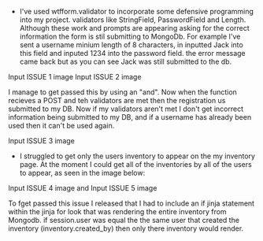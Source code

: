 * I've used wtfform.validator to incorporate some defensive programming into my project. validators like StringField, PasswordField and Length. Although these work and prompts are appearing asking for the correct information the form is stil submitting to MongoDb. For example I've sent a username minium length of 8 characters, in inputted Jack into this field and inputed 1234 into the password field. the error message came back but as you can see Jack was still submitted to the db. 

Input ISSUE 1 image
Input ISSUE 2 image

I manage to get passed this by using an "and". Now when the function recieves a POST and teh validators are met then the registration us submitted to my DB. Now if my validators aren't met I don't get incorrect information being submitted to my DB, and if a username has already been used then it can't be used again. 

Input ISSUE 3 image

* I struggled to get only the users inventory to appear on the my inventory page. At the moment I could get all of the inventories by all of the users to appear, as seen in the image below: 

Input ISSUE 4 image and Input ISSUE 5 image

To fget passed this issue I released that I had to include an if jinja statement within the jinja for look that was rendering the entire inventory from Mongodb. if session.user was equal the the same user that created the inventory (inventory.created_by) then only there inventory would render. 

